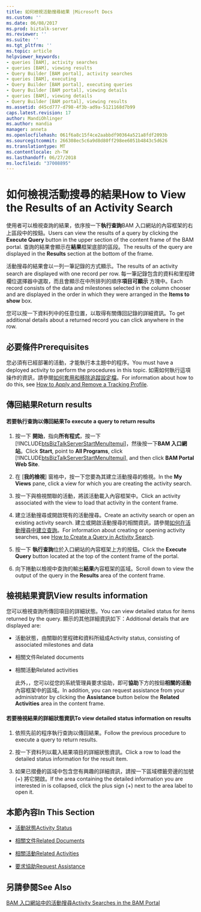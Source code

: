 ```yaml
---
title: 如何檢視活動搜尋結果 |Microsoft Docs
ms.custom: ''
ms.date: 06/08/2017
ms.prod: biztalk-server
ms.reviewer: ''
ms.suite: ''
ms.tgt_pltfrm: ''
ms.topic: article
helpviewer_keywords:
- queries [BAM], activity searches
- queries [BAM], viewing results
- Query Builder [BAM portal], activity searches
- queries [BAM], executing
- Query Builder [BAM portal], executing queries
- Query Builder [BAM portal], viewing details
- queries [BAM], viewing details
- Query Builder [BAM portal], viewing results
ms.assetid: d45cd777-d798-4f3b-ad9a-5121168d7b99
caps.latest.revision: 17
author: MandiOhlinger
ms.author: mandia
manager: anneta
ms.openlocfilehash: 061f6a8c15f4ce2aabbdf90364a521a8fdf2093b
ms.sourcegitcommit: 266308ec5c6a9d8d80ff298ee6051b4843c5d626
ms.translationtype: MT
ms.contentlocale: zh-TW
ms.lasthandoff: 06/27/2018
ms.locfileid: "37008895"
---
```

# <a name="how-to-view-the-results-of-an-activity-search"></a><span data-ttu-id="481e4-102">如何檢視活動搜尋的結果</span><span class="sxs-lookup"><span data-stu-id="481e4-102">How to View the Results of an Activity Search</span></span>
<span data-ttu-id="481e4-103">使用者可以檢視查詢的結果，依序按一下**執行查詢**BAM 入口網站的內容框架的右上區段中的按鈕。</span><span class="sxs-lookup"><span data-stu-id="481e4-103">Users can view the results of a query by clicking the **Execute Query** button in the upper section of the content frame of the BAM portal.</span></span> <span data-ttu-id="481e4-104">查詢的結果會顯示在**結果**框架底部的區段。</span><span class="sxs-lookup"><span data-stu-id="481e4-104">The results of the query are displayed in the **Results** section at the bottom of the frame.</span></span>  
  
 <span data-ttu-id="481e4-105">活動搜尋的結果會以一列一筆記錄的方式顯示。</span><span class="sxs-lookup"><span data-stu-id="481e4-105">The results of an activity search are displayed with one record per row.</span></span> <span data-ttu-id="481e4-106">每一筆記錄包含的資料和里程碑欄位選擇器中選取，而且會顯示在中所排列的順序**項目可顯示** 方塊中。</span><span class="sxs-lookup"><span data-stu-id="481e4-106">Each record consists of the data and milestones selected in the column chooser and are displayed in the order in which they were arranged in the **Items to show** box.</span></span>  
  
 <span data-ttu-id="481e4-107">您可以按一下資料列中的任意位置，以取得有關傳回記錄的詳細資訊。</span><span class="sxs-lookup"><span data-stu-id="481e4-107">To get additional details about a returned record you can click anywhere in the row.</span></span>  
  
## <a name="prerequisites"></a><span data-ttu-id="481e4-108">必要條件</span><span class="sxs-lookup"><span data-stu-id="481e4-108">Prerequisites</span></span>  
 <span data-ttu-id="481e4-109">您必須有已經部署的活動，才能執行本主題中的程序。</span><span class="sxs-lookup"><span data-stu-id="481e4-109">You must have a deployed activity to perform the procedures in this topic.</span></span> <span data-ttu-id="481e4-110">如需如何執行這項操作的資訊，請參閱[如何套用和移除追蹤設定檔](../core/how-to-apply-and-remove-a-tracking-profile.md)。</span><span class="sxs-lookup"><span data-stu-id="481e4-110">For information about how to do this, see [How to Apply and Remove a Tracking Profile](../core/how-to-apply-and-remove-a-tracking-profile.md).</span></span>  
  
## <a name="return-results"></a><span data-ttu-id="481e4-111">傳回結果</span><span class="sxs-lookup"><span data-stu-id="481e4-111">Return results</span></span>  
  
#### <a name="to-execute-a-query-to-return-results"></a><span data-ttu-id="481e4-112">若要執行查詢以傳回結果</span><span class="sxs-lookup"><span data-stu-id="481e4-112">To execute a query to return results</span></span>  
  
1. <span data-ttu-id="481e4-113">按一下 **開始**，指向**所有程式**，按一下  [!INCLUDE[btsBizTalkServerStartMenuItemui](../includes/btsbiztalkserverstartmenuitemui-md.md)]，然後按一下**BAM 入口網站**。</span><span class="sxs-lookup"><span data-stu-id="481e4-113">Click **Start**, point to **All Programs**, click [!INCLUDE[btsBizTalkServerStartMenuItemui](../includes/btsbiztalkserverstartmenuitemui-md.md)], and then click **BAM Portal Web Site**.</span></span>  
  
2. <span data-ttu-id="481e4-114">在 [**我的檢視**] 窗格中，按一下您要為其建立活動搜尋的檢視。</span><span class="sxs-lookup"><span data-stu-id="481e4-114">In the **My Views** pane, click a view for which you are creating the activity search.</span></span>  
  
3. <span data-ttu-id="481e4-115">按一下與檢視關聯的活動，將該活動載入內容框架中。</span><span class="sxs-lookup"><span data-stu-id="481e4-115">Click an activity associated with the view to load that activity in the content frame.</span></span>  
  
4. <span data-ttu-id="481e4-116">建立活動搜尋或開啟現有的活動搜尋。</span><span class="sxs-lookup"><span data-stu-id="481e4-116">Create an activity search or open an existing activity search.</span></span> <span data-ttu-id="481e4-117">建立或開啟活動搜尋的相關資訊，請參閱[如何在活動搜尋中建立查詢](../core/how-to-create-a-query-in-activity-search.md)。</span><span class="sxs-lookup"><span data-stu-id="481e4-117">For information about creating or opening activity searches, see [How to Create a Query in Activity Search](../core/how-to-create-a-query-in-activity-search.md).</span></span>  
  
5. <span data-ttu-id="481e4-118">按一下 **執行查詢**位於入口網站的內容框架上方的按鈕。</span><span class="sxs-lookup"><span data-stu-id="481e4-118">Click the **Execute Query** button located at the top of the content frame of the portal.</span></span>  
  
6. <span data-ttu-id="481e4-119">向下捲動以檢視中查詢的輸出**結果**內容框架的區域。</span><span class="sxs-lookup"><span data-stu-id="481e4-119">Scroll down to view the output of the query in the **Results** area of the content frame.</span></span>  
  
## <a name="view-results-information"></a><span data-ttu-id="481e4-120">檢視結果資訊</span><span class="sxs-lookup"><span data-stu-id="481e4-120">View results information</span></span>  
 <span data-ttu-id="481e4-121">您可以檢視查詢所傳回項目的詳細狀態。</span><span class="sxs-lookup"><span data-stu-id="481e4-121">You can view detailed status for items returned by the query.</span></span> <span data-ttu-id="481e4-122">顯示的其他詳細資訊如下：</span><span class="sxs-lookup"><span data-stu-id="481e4-122">Additional details that are displayed are:</span></span>  
  
- <span data-ttu-id="481e4-123">活動狀態，由關聯的里程碑和資料所組成</span><span class="sxs-lookup"><span data-stu-id="481e4-123">Activity status, consisting of associated milestones and data</span></span>  
  
- <span data-ttu-id="481e4-124">相關文件</span><span class="sxs-lookup"><span data-stu-id="481e4-124">Related documents</span></span>  
  
- <span data-ttu-id="481e4-125">相關活動</span><span class="sxs-lookup"><span data-stu-id="481e4-125">Related activities</span></span>  
  
  <span data-ttu-id="481e4-126">此外，，您可以從您的系統管理員要求協助，即可**協助**下方的按鈕**相關的活動**內容框架中的區域。</span><span class="sxs-lookup"><span data-stu-id="481e4-126">In addition, you can request assistance from your administrator by clicking the **Assistance** button below the **Related Activities** area in the content frame.</span></span>  
  
#### <a name="to-view-detailed-status-information-on-results"></a><span data-ttu-id="481e4-127">若要檢視結果的詳細狀態資訊</span><span class="sxs-lookup"><span data-stu-id="481e4-127">To view detailed status information on results</span></span>  
  
1.  <span data-ttu-id="481e4-128">依照先前的程序執行查詢以傳回結果。</span><span class="sxs-lookup"><span data-stu-id="481e4-128">Follow the previous procedure to execute a query to return results.</span></span>  
  
2.  <span data-ttu-id="481e4-129">按一下資料列以載入結果項目的詳細狀態資訊。</span><span class="sxs-lookup"><span data-stu-id="481e4-129">Click a row to load the detailed status information for the result item.</span></span>  
  
3.  <span data-ttu-id="481e4-130">如果已摺疊的區域中包含您有興趣的詳細資訊，請按一下區域標籤旁邊的加號 (+) 將它開啟。</span><span class="sxs-lookup"><span data-stu-id="481e4-130">If the area containing the detailed information you are interested in is collapsed, click the plus sign (+) next to the area label to open it.</span></span>  
  
## <a name="in-this-section"></a><span data-ttu-id="481e4-131">本節內容</span><span class="sxs-lookup"><span data-stu-id="481e4-131">In This Section</span></span>  
  
-   [<span data-ttu-id="481e4-132">活動狀態</span><span class="sxs-lookup"><span data-stu-id="481e4-132">Activity Status</span></span>](../core/activity-status.md)  
  
-   [<span data-ttu-id="481e4-133">相關文件</span><span class="sxs-lookup"><span data-stu-id="481e4-133">Related Documents</span></span>](../core/related-documents.md)  
  
-   [<span data-ttu-id="481e4-134">相關活動</span><span class="sxs-lookup"><span data-stu-id="481e4-134">Related Activities</span></span>](../core/related-activities.md)  
  
-   [<span data-ttu-id="481e4-135">要求協助</span><span class="sxs-lookup"><span data-stu-id="481e4-135">Request Assistance</span></span>](../core/request-assistance.md)  
  
## <a name="see-also"></a><span data-ttu-id="481e4-136">另請參閱</span><span class="sxs-lookup"><span data-stu-id="481e4-136">See Also</span></span>  
 [<span data-ttu-id="481e4-137">BAM 入口網站中的活動搜尋</span><span class="sxs-lookup"><span data-stu-id="481e4-137">Activity Searches in the BAM Portal</span></span>](../core/activity-searches-in-the-bam-portal.md)